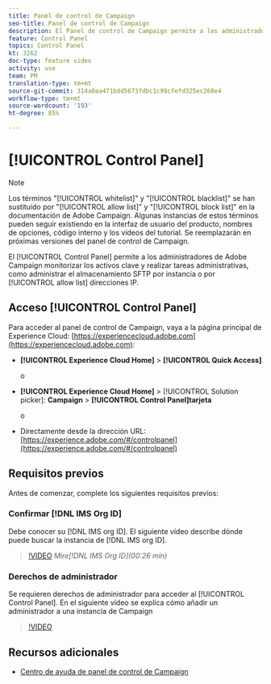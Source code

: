 ```yaml
---
title: Panel de control de Campaign
seo-title: Panel de control de Campaign
description: El Panel de control de Campaign permite a los administradores de Adobe Campaign supervisar los recursos clave y realizar tareas administrativas, como la administración del almacenamiento SFTP por instancia o las direcciones IP de lista de permitidos.
feature: Control Panel
topics: Control Panel
kt: 3262
doc-type: feature video
activity: use
team: PM
translation-type: tm+mt
source-git-commit: 314a0aa471bdd5673fdbc1c99cfefd325ec268e4
workflow-type: tm+mt
source-wordcount: '193'
ht-degree: 85%

---
```



# [!UICONTROL Control Panel]

>[!NOTE]
>
>Los términos &quot;[!UICONTROL whitelist]&quot; y &quot;[!UICONTROL blacklist]&quot; se han sustituido por &quot;[!UICONTROL allow list]&quot; y &quot;[!UICONTROL block list]&quot; en la documentación de Adobe Campaign.
>Algunas instancias de estos términos pueden seguir existiendo en la interfaz de usuario del producto, nombres de opciones, código interno y los vídeos del tutorial. Se reemplazarán en próximas versiones del panel de control de Campaign.

El [!UICONTROL Control Panel] permite a los administradores de Adobe Campaign monitorizar los activos clave y realizar tareas administrativas, como administrar el almacenamiento SFTP por instancia o por [!UICONTROL allow list] direcciones IP.

## Acceso [!UICONTROL Control Panel]

Para acceder al panel de control de Campaign, vaya a la página principal de Experience Cloud: [https://experiencecloud.adobe.com](https://experiencecloud.adobe.com):

* **[!UICONTROL Experience Cloud Home]** > **[!UICONTROL Quick Access]**

   o
* **[!UICONTROL Experience Cloud Home]**  > [!UICONTROL Solution picker]: **Campaign** > **[!UICONTROL Control Panel]tarjeta**

   o

* Directamente desde la dirección URL: [https://experience.adobe.com/#/controlpanel](https://experience.adobe.com/#/controlpanel)

## Requisitos previos

Antes de comenzar, complete los siguientes requisitos previos:

### Confirmar [!DNL IMS Org ID]

Debe conocer su [!DNL IMS org ID]. El siguiente vídeo describe dónde puede buscar la instancia de [!DNL IMS org ID].

>[!VIDEO](https://video.tv.adobe.com/v/27183?quality=12)
*Mire[!DNL IMS Org ID](00:26 min)*

### Derechos de administrador

Se requieren derechos de administrador para acceder al [!UICONTROL Control Panel].
En el siguiente vídeo se explica cómo añadir un administrador a una instancia de Campaign

>[!VIDEO](https://video.tv.adobe.com/v/27147?quality=12)

## Recursos adicionales

* [Centro de ayuda de panel de control de Campaign](https://docs.adobe.com/content/help/es-ES/control-panel/using/control-panel-home.html)
